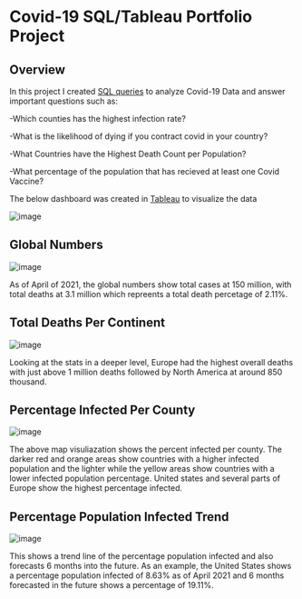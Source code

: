 # Covid-19 SQL/Tableau Portfolio Project

## Overview

In this project I created [SQL queries](https://github.com/AndrewMahajan/PortfolioProjects/blob/main/Covid-19%20SQL%20Queries) to analyze Covid-19 Data and answer important questions such as:

-Which counties has the highest infection rate?

-What is the likelihood of dying if you contract covid in your country?

-What Countries have the Highest Death Count per Population?

-What percentage of the population that has recieved at least one Covid Vaccine?



 The below dashboard was created in [Tableau](https://public.tableau.com/app/profile/andrew.mahajan/viz/Covid-19Dashboard_16923146435660/Dashboard1url) to visualize the data

![image](https://github.com/AndrewMahajan/PortfolioProjects/assets/1800480/c89bf900-ed27-421d-a5f0-57a4c2f26739)


## Global Numbers

![image](https://github.com/AndrewMahajan/PortfolioProjects/assets/1800480/48295cc9-efa6-4443-8ea8-ee41e68875ac)

As of April of 2021, the global numbers show total cases at 150 million, with total deaths at 3.1 million which repreents a total death percetage of 2.11%.

## Total Deaths Per Continent

![image](https://github.com/AndrewMahajan/PortfolioProjects/assets/1800480/9112528d-5c7f-4864-8680-11c1440076be)

Looking at the stats in a deeper level, Europe had the highest overall deaths with just above 1 million deaths followed by North America at around 850 thousand.

## Percentage Infected Per County

![image](https://github.com/AndrewMahajan/PortfolioProjects/assets/1800480/3d791966-c8ca-4ef7-a35b-bd3f23156f15)

The above map visuliazation shows the percent infected per county. The darker red and orange areas show countries with a higher infected population and the lighter while the yellow areas show countries with a lower infected population percentage. United states and several parts of Europe show the highest percentage infected.

## Percentage Population Infected Trend

![image](https://github.com/AndrewMahajan/PortfolioProjects/assets/1800480/21280b92-d5e0-4d9f-a06b-d2c632e4c92d)

This shows a trend line of the percentage population infected and also forecasts 6 months into the future. As an example, the United States shows a percentage population infected of 8.63% as of April 2021 and 6 months forecasted in the future shows a percentage of 19.11%.

